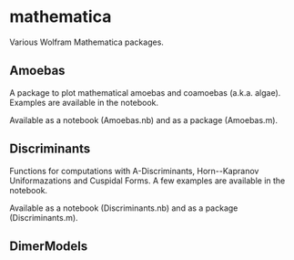 # mathematica

Various Wolfram Mathematica packages.


## Amoebas

A package to plot mathematical amoebas and coamoebas (a.k.a. algae).
Examples are available in the notebook.

Available as a notebook (Amoebas.nb) and as a package (Amoebas.m).


## Discriminants

Functions for computations with A-Discriminants, Horn--Kapranov Uniformazations 
and Cuspidal Forms. A few examples are available in the notebook.

Available as a notebook (Discriminants.nb) and as a package (Discriminants.m).


## DimerModels